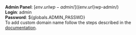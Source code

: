 **Admin Panel**: [${env.url}wp-admin/](${env.url}wp-admin/)  
**Login**: admin  
**Password**: ${globals.ADMIN_PASSWD}  
To add custom domain name follow the steps described in the [documentation](http://docs.jelastic.com/custom-domains).
